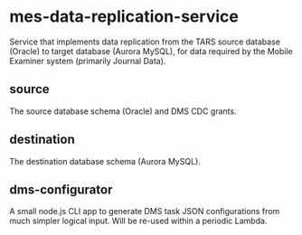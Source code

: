 # mes-data-replication-service

Service that implements data replication from the TARS source database (Oracle) to target database (Aurora MySQL), for data required by the Mobile Examiner system (primarily Journal Data).

## source

The source database schema (Oracle) and DMS CDC grants.

## destination

The destination database schema (Aurora MySQL).

## dms-configurator

A small node.js CLI app to generate DMS task JSON configurations from much simpler logical input.
Will be re-used within a periodic Lambda.
